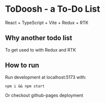 # ToDoosh - a To-Do List
React + TypeScript + Vite + Redux + RTK

## Why another todo list
To get used to with Redux and RTK

## How to run

Run development at localhost:5173 with:
```
npm i && npm start
```
Or checkout github-pages deployment
